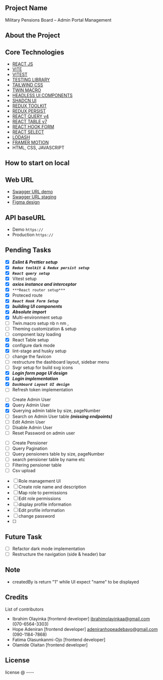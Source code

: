 ## Project Name

Military Pensions Board – Admin Portal Management

## About the Project

## Core Technologies

-   [REACT JS](https://react.dev/learn)
-   [VITE](https://vitejs.dev/)
-   [VITEST](https://vitest.dev/)
-   [TESTING LIBRARY](https://testing-library.com/)
-   [TAILWIND CSS](https://tailwindcss.com/)
-   [TWIN MACRO](https://github.com/ben-rogerson/twin.macro#readme)
-   [HEADLESS UI COMPONENTS](https://headlessui.com/)
-   [SHADCN UI](https://ui.shadcn.com/docs)
-   [REDUX TOOLKIT](https://redux-toolkit.js.org/)
-   [REDUX PERSIST](https://github.com/rt2zz/redux-persist)
-   [REACT QUERY v4](https://tanstack.com/query/v4/docs/overview)
-   [REACT TABLE v7](https://react-table-v7.tanstack.com/)
-   [REACT HOOK FORM](https://www.react-hook-form.com/)
-   [REACT SELECT](https://web.archive.org/web/20230427145507/https://react-select.com/home)
-   [LODASH](https://lodash.com/)
-   [FRAMER MOTION](https://www.framer.com/motion/introduction/)
-   HTML, CSS, JAVASCRIPT

## How to start on local

## Web URL

-   [Swagger URL demo]()
-   [Swagger URL staging](https://mpb-admin-api.azurewebsites.net/swagger-ui/index.html)
-   [Figma design](<https://www.figma.com/file/zm27pUSkgjjBSdy2v49ppO/e-Pension-Web-Portal(MPB-1)?type=design&node-id=1-2&mode=design>)

## API baseURL

-   Demo `https://`
-   Production `https://`

## Pending Tasks

-   [x] **_Eslint & Prettier setup_**
-   [x] **_`Redux toolkit & Redux persist setup`_**
-   [x] **_`React query setup`_**
-   [x] Vitest setup
-   [x] **_axios instance and interceptor_**
-   [x] `***React router setup***`
-   [x] Proteced route
-   [x] **_`React Hook Form Setup`_**
-   [x] **_building UI components_**
-   [x] **_Absolute import_**
-   [x] Multi-environment setup
-   [ ] Twin.macro setup nb n nm ,
-   [ ] Theming customization & setup
-   [ ] component lazy loading
-   [x] React Table setup
-   [x] configure dark mode
-   [x] lint-stage and husky setup
-   [ ] change the favicon
-   [ ] restructure the dashboard layout, sidebar menu
-   [ ] Svgr setup for build svg icons
-   [x] **_Login form page UI design_**
-   [x] **_Login implementation_**
-   [x] **_`Dashboard Layout UI design`_**
-   [ ] Refresh token implementation
<!-- Admin Management -->
-   [ ] Create Admin User
-   [x] Query Admin User
-   [x] Querying admin table by size, pageNumber
-   [ ] Search on Admin User table **_(missing endpoints)_**
-   [ ] Edit Admin User
-   [ ] Disable Admin User
-   [ ] Reset Password on admin user
<!-- Pensioner Management -->
-   [ ] Create Pensioner
-   [ ] Query Pagination
-   [ ] Query pensioners table by size, pageNumber
-   [ ] search pensioner table by name etc
-   [ ] Filtering pensioner table
-   [ ] Csv upload
<!-- Role management -->
-   [ ] Role management UI
-   [ ] Create role name and description
-   [ ] Map role to permissions
-   [ ] Edit role permissions
    <!-- Verification  -->
    <!-- Profile -->
-   [ ] display profile information
-   [ ] Edit profile information
-   [ ] change password
-   [ ]

## Future Task

-   [ ] Refactor dark mode implementation
-   [ ] Restructure the navigation (side & header) bar

## Note

-   createdBy is return "1" while UI expect "name" to be displayed

## Credits

List of contributors

-   Ibrahim Olayinka [frontend developer] <ibrahimolayinkaa@gmail.com> (070-6564-3303)
-   Hope Adeniran [frontend developer] <adeniranhopeadebayo@gmail.com> (090-1184-7868)
-   Fatima Olasunkanmi-Ojo [frontend developer]
-   Olamide Olaitan [frontend developer]

## License

license @ ----
